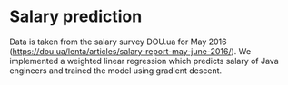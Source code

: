 # Salary prediction

Data is taken from the salary survey DOU.ua for May 2016 (https://dou.ua/lenta/articles/salary-report-may-june-2016/).
We implemented a weighted linear regression which predicts salary of Java engineers and trained the model using gradient descent.
